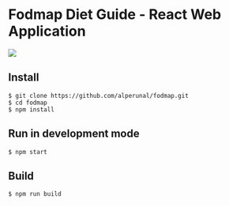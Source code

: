 # Fodmap Diet Guide - React Web Application

![](fodmap.gif)

## Install

    $ git clone https://github.com/alperunal/fodmap.git
    $ cd fodmap
    $ npm install

## Run in development mode

    $ npm start

## Build

    $ npm run build

